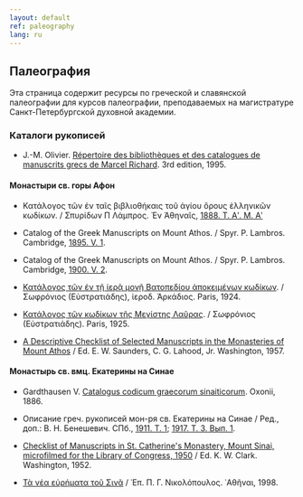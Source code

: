```yaml
---
layout: default
ref: paleography
lang: ru
---
```


## Палеография

Эта страница содержит ресурсы по греческой и славянской палеографии для курсов палеографии,
преподаваемых на магистратуре Санкт-Петербургской духовной академии.

### Каталоги рукописей

* J.-M. Olivier. [Répertoire des bibliothèques et des catalogues de manuscrits grecs
  de Marcel Richard](https://www.ponomar.net/data/protected/olivier.pdf). 3rd edition, 1995.

#### Монастыри св. горы Афон

* Κατάλογος τῶν ἐν ταῖς βιβλιοθήκαις τοῦ ἁγίου ὄρους ἑλληνικῶν κωδίκων. / Σπυρίδων Π Λάμπρος.  Ἐν Ἀθηναῖς,
  [1888. Τ. Αʹ. Μ. Αʹ](https://www.ponomar.net/data/paleography/lampros1.pdf)

* Catalog of the Greek Manuscripts on Mount Athos. / Spyr. P. Lambros. Cambridge,
  [1895. V. 1](https://www.ponomar.net/data/paleography/lampros2.pdf).

* Catalog of the Greek Manuscripts on Mount Athos. / Spyr. P. Lambros. Cambridge,
  [1900. V. 2](https://www.ponomar.net/data/paleography/lampros3.pdf).

* [Κατάλογος τῶν ἐν τῇ ἱερᾷ μονῇ Βατοπεδίου ἀποκειμένων κωδίκων](https://www.ponomar.net/data/paleography/eustratiades1.pdf).
  / Σωφρόνιος (Εὐστρατιάδης), ἱεροδ. Ἀρκάδιος.  Paris, 1924.

* [Κατάλογος τῶν κωδίκων τῆς Μεγίστης Λαῦρας](https://www.ponomar.net/data/paleography/eustratiades2.pdf).
  / Σωφρόνιος (Εὐστρατιάδης).  Paris, 1925.

* [A Descriptive Checklist of Selected Manuscripts in the Monasteries of Mount Athos](http://lcweb2.loc.gov/service/gdc/scd0001/2012/20120109001de/20120109001de.pdf)
  / Ed. E. W. Saunders, C. G. Lahood, Jr. Washington, 1957.

#### Монастырь св. вмц. Екатерины на Синае

* Gardthausen V. [Catalogus codicum graecorum sinaiticorum](https://www.ponomar.net/data/paleography/gardthausen.pdf).
  Oxonii, 1886.

* Описание греч. рукописей мон-ря св. Екатерины на Синае / Ред., доп.: В. Н. Бенешевич. СПб.,
  [1911. Т. 1](https://www.ponomar.net/data/paleography/beneshevich1.pdf);
  [1917. Т. 3. Вып. 1](https://www.ponomar.net/data/paleography/beneshevich3.pdf).

* [Checklist of Manuscripts in St. Catherine's Monastery, Mount Sinai,
  microfilmed for the Library of Congress, 1950](http://lcweb2.loc.gov/service/gdc/scd0001/2012/20120109002ch/20120109002ch.pdf)
  / Ed. K. W. Clark. Washington, 1952.

* [Τὰ νέα εὐρήματα τοῦ Σινᾶ](https://www.ponomar.net/data/protected/nicolopoulos.pdf)
  / ᾿Επ. Π. Γ. Νικολόπουλος. ᾿Αθῆναι, 1998.